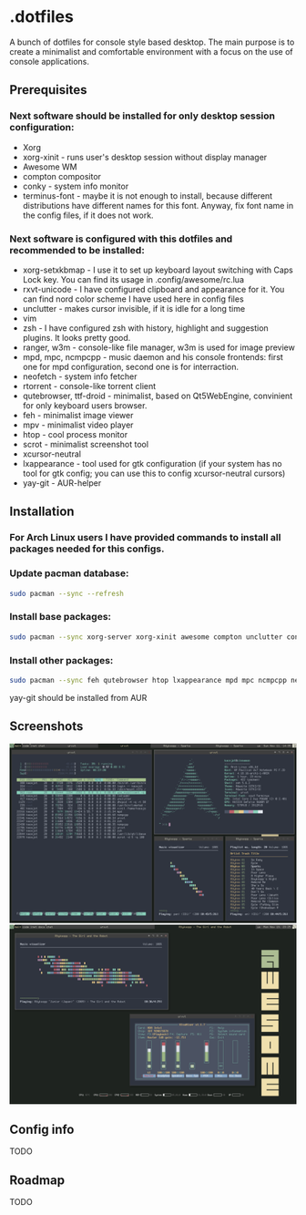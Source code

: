 # .dotfiles
A bunch of dotfiles for console style based desktop. The main purpose is to create a minimalist and comfortable environment with a focus on the use of console applications.

## Prerequisites
### Next software should be installed for only desktop session configuration:
* Xorg
* xorg-xinit - runs user's desktop session without display manager
* Awesome WM
* compton compositor
* conky - system info monitor
* terminus-font - maybe it is not enough to install, because different distributions have different names for this font. Anyway, fix font name in the config files, if it does not work.

### Next software is configured with this dotfiles and recommended to be installed:
* xorg-setxkbmap - I use it to set up keyboard layout switching with Caps Lock key. You can find its usage in .config/awesome/rc.lua
* rxvt-unicode - I have configured clipboard and appearance for it. You can find nord color scheme I have used here in config files
* unclutter - makes cursor invisible, if it is idle for a long time
* vim
* zsh - I have configured zsh with history, highlight and suggestion plugins. It looks pretty good.
* ranger, w3m - console-like file manager, w3m is used for image preview
* mpd, mpc, ncmpcpp - music daemon and his console frontends: first one for mpd configuration, second one is for interraction.
* neofetch - system info fetcher
* rtorrent - console-like torrent client
* qutebrowser, ttf-droid - minimalist, based on Qt5WebEngine, convinient for only keyboard users browser.
* feh - minimalist image viewer
* mpv - minimalist video player
* htop - cool process monitor
* scrot - minimalist screenshot tool
* xcursor-neutral
* lxappearance - tool used for gtk configuration (if your system has no tool for gtk config; you can use this to config xcursor-neutral cursors)
* yay-git - AUR-helper

## Installation

### For Arch Linux users I have provided commands to install all packages needed for this configs.
### Update pacman database:
```bash
sudo pacman --sync --refresh
```
### Install base packages:
```bash
sudo pacman --sync xorg-server xorg-xinit awesome compton unclutter conky terminus-font
```
### Install other packages:
```bash
sudo pacman --sync feh qutebrowser htop lxappearance mpd mpc ncmpcpp neofetch rtorrent scrot ttf-droid xcursor-neutral ranger rxvt-unicode vim zsh xorg-setxkbmap
```
yay-git should be installed from AUR

## Screenshots
![](screenshots/1.png)
![](screenshots/2.png)
## Config info
TODO
## Roadmap
TODO
